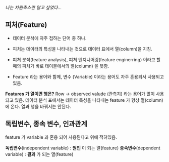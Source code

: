 _나는 차원축소만 알고 싶었다..._

## 피처(Feature)

* 데이터 분석에 자주 접하는 단어 중 하나.

* 피처는 데이터의 특성을 나타내는 것으로 데이터 표에서 열(column)을 지칭.

* 피처 분석(feature analysis), 피처 엔지니어링(feature enginerring) 이라고 할 때의
피처가 바로 테이블에서의 열(column) 을 뜻함.

* Feature 라는 용어와 함께, 변수 (Variable) 이라는 용어도 자주 혼용되서 사용되고 있음.

**Features 가 열이면 행은?**
	Row -> observed valude (관측지) 라는 용어가 많이 사용되고 있음.
	데이터 분석 표에서는 데이터 특성을 나타내는 feature 가 항상 열(column) 에 온다.
	열과 행을 바꿔서는 안된다.

## 독립변수, 종속 변수, 인과관계
feature 가 variable 과 혼용 되어 사용된다고 위에 적혀있음.

**독립변수**(independent variable) : **원인** 이 되는 열(feature)
**종속변수**(dependent variable) : **결과** 가 되는 열(feature)




